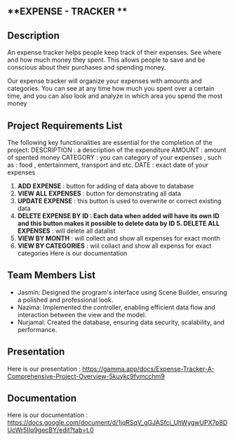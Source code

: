 **EXPENSE - TRACKER **
----------------------------------------------------------------------------------------------------------


**Description**
-----------
An expense tracker helps people keep track of their expenses. See where and how much money they spent. This allows people to save and be conscious about their purchases and spending money.

Our expense tracker will organize your expenses with amounts and categories. You can see at any time how much you spent over a certain time, and you can also look and analyze in which area you spend the most money

**Project Requirements List**
-------------------------
The following key functionalities are essential for the completion of the project:
DESCRIPTION : a description of the expenditure
AMOUNT : amount of spented money
CATEGORY : you can category of your expenses , such as : food , entertainment, transport and etc.
DATE : exact date of your expenses
1. **ADD EXPENSE** : button for adding of data above to database
2. **VIEW ALL EXPENSES** : button for demonstrating all data
3. **UPDATE EXPENSE** : this button is used to overwrite or correct existing data
4. **DELETE EXPENSE BY ID **: Each data when added will have its own ID and this button makes it possible to delete data by ID
5.** DELETE ALL EXPENSES** : will delete all datalist
6. **VIEW BY MONTH** : will collect and show all expenses for exact month 
7. **VIEW BY CATEGORIES** : wiil collact and show all expenss for exact categories 
Here is our documentation

**Team Members List**
---------------------
- Jasmin: Designed the program's interface using Scene Builder, ensuring a polished and professional look.
- Nazima: Implemented the controller, enabling efficient data flow and interaction between the view and the model.
- Nurjamal: Created the database, ensuring data security, scalability, and performance.

**Presentation**
----------------
Here is our presentation : https://gamma.app/docs/Expense-Tracker-A-Comprehensive-Project-Overview-5kuykc9fvmcchm9

**Documentation**
-----------------
Here is our documentation : https://docs.google.com/document/d/1jqRSqV_gGJASfci_UhWygwUPX7p8DUcWr5IIq9gecBY/edit?tab=t.0
